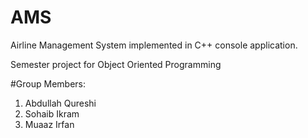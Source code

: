 # AMS
Airline Management System implemented in C++ console application.


Semester project for Object Oriented Programming

#Group Members:
1. Abdullah Qureshi
2. Sohaib Ikram
3. Muaaz Irfan
